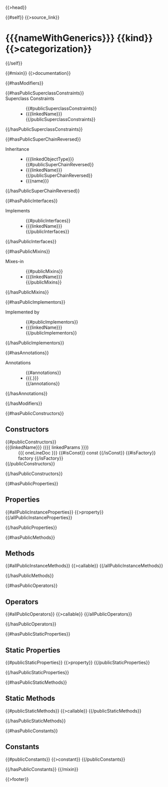 {{>head}}

{{#self}}
  {{>source_link}}
  # {{{nameWithGenerics}}} {{kind}} {{>categorization}}
{{/self}}

{{#mixin}}
{{>documentation}}

{{#hasModifiers}}
<dl>
  {{#hasPublicSuperclassConstraints}}
  <dt>Superclass Constraints</dt>
  <dd><ul>
    {{#publicSuperclassConstraints}}
    <li>{{{linkedName}}}</li>
    {{/publicSuperclassConstraints}}
  </ul></dd>
  {{/hasPublicSuperclassConstraints}}

  {{#hasPublicSuperChainReversed}}
  <dt>Inheritance</dt>
  <dd><ul>
    <li>{{{linkedObjectType}}}</li>
    {{#publicSuperChainReversed}}
    <li>{{{linkedName}}}</li>
    {{/publicSuperChainReversed}}
    <li>{{{name}}}</li>
  </ul></dd>
  {{/hasPublicSuperChainReversed}}

  {{#hasPublicInterfaces}}
  <dt>Implements</dt>
  <dd>
    <ul>
      {{#publicInterfaces}}
      <li>{{{linkedName}}}</li>
      {{/publicInterfaces}}
    </ul>
  </dd>
  {{/hasPublicInterfaces}}

  {{#hasPublicMixins}}
  <dt>Mixes-in</dt>
  <dd><ul>
    {{#publicMixins}}
    <li>{{{linkedName}}}</li>
    {{/publicMixins}}
  </ul></dd>
  {{/hasPublicMixins}}

  {{#hasPublicImplementors}}
  <dt>Implemented by</dt>
  <dd><ul>
    {{#publicImplementors}}
    <li>{{{linkedName}}}</li>
    {{/publicImplementors}}
  </ul></dd>
  {{/hasPublicImplementors}}

  {{#hasAnnotations}}
  <dt>Annotations</dt>
  <dd><ul>
    {{#annotations}}
    <li>{{{.}}}</li>
    {{/annotations}}
  </ul></dd>
  {{/hasAnnotations}}
</dl>
</section>
{{/hasModifiers}}

{{#hasPublicConstructors}}
## Constructors

<dl>
  {{#publicConstructors}}
  <dt>
    {{{linkedName}}} ({{{ linkedParams }}})
  </dt>
  <dd>
    {{{ oneLineDoc }}}
    {{#isConst}}
    const
    {{/isConst}}
    {{#isFactory}}
    factory
    {{/isFactory}}
  </dd>
  {{/publicConstructors}}
</dl>
{{/hasPublicConstructors}}

{{#hasPublicProperties}}
## Properties

<dl>
  {{#allPublicInstanceProperties}}
  {{>property}}
  {{/allPublicInstanceProperties}}
</dl>
{{/hasPublicProperties}}

{{#hasPublicMethods}}
## Methods
<dl>
  {{#allPublicInstanceMethods}}
  {{>callable}}
  {{/allPublicInstanceMethods}}
</dl>
{{/hasPublicMethods}}

{{#hasPublicOperators}}
## Operators
<dl>
  {{#allPublicOperators}}
  {{>callable}}
  {{/allPublicOperators}}
</dl>
{{/hasPublicOperators}}

{{#hasPublicStaticProperties}}
## Static Properties

<dl>
  {{#publicStaticProperties}}
  {{>property}}
  {{/publicStaticProperties}}
</dl>
{{/hasPublicStaticProperties}}

{{#hasPublicStaticMethods}}
## Static Methods
<dl>
  {{#publicStaticMethods}}
  {{>callable}}
  {{/publicStaticMethods}}
</dl>
{{/hasPublicStaticMethods}}

{{#hasPublicConstants}}
## Constants

<dl>
  {{#publicConstants}}
  {{>constant}}
  {{/publicConstants}}
</dl>
{{/hasPublicConstants}}
{{/mixin}}

{{>footer}}
